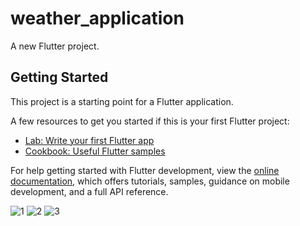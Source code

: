 # weather_application

A new Flutter project.

## Getting Started

This project is a starting point for a Flutter application.

A few resources to get you started if this is your first Flutter project:

- [Lab: Write your first Flutter app](https://docs.flutter.dev/get-started/codelab)
- [Cookbook: Useful Flutter samples](https://docs.flutter.dev/cookbook)

For help getting started with Flutter development, view the
[online documentation](https://docs.flutter.dev/), which offers tutorials,
samples, guidance on mobile development, and a full API reference.

![1](https://github.com/MohammadArsalanShakil/weather_application/assets/68584194/4ae2b592-79d8-49b7-8546-01027bdcc23c)
![2](https://github.com/MohammadArsalanShakil/weather_application/assets/68584194/fe6ef1db-9316-4eaa-a528-6c4024ac84d5)
![3](https://github.com/MohammadArsalanShakil/weather_application/assets/68584194/7c128969-be43-4dbc-b990-f8f16e8834e8)
